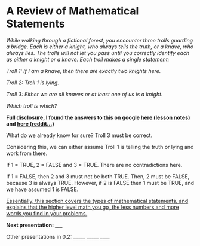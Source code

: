 # A Review of Mathematical Statements

*While walking through a fictional forest, you encounter three trolls guarding a bridge. Each is either a knight, who always tells the truth, or a knave, who always lies. The trolls will not let you pass until you correctly identify each as either a knight or a knave. Each troll makes a single statement:*

*Troll 1: If I am a knave, then there are exactly two knights here.*

*Troll 2: Troll 1 is lying.*

*Troll 3: Either we are all knaves or at least one of us is a knight.*

*Which troll is which?*

**Full disclosure, I found the answers to this on google [here (lesson notes)](https://pld.cs.luc.edu/courses/163/prev/notes/01.html) and [here (reddit...)](https://www.reddit.com/r/learnmath/comments/lr84b3/please_help_me_understand_this_troll_riddle_i_am/)**

What do we already know for sure? Troll 3 must be correct.

Considering this, we can either assume Troll 1 is telling the truth or lying and work from there.

If 1 = TRUE, 2 = FALSE and 3 = TRUE. There are no contradictions here.

If 1 = FALSE, then 2 and 3 must not be both TRUE. Then, 2 must be FALSE, because 3 is always TRUE. However, if 2 is FALSE then 1 must be TRUE, and we have assumed 1 is FALSE.

<ins>Essentially, this section covers the types of mathematical statements, and explains that the higher level math you go, the less numbers and more words you find in your problems.</ins>

**Next presentation: ___**

Other presentations in 0.2: _____ _____ ____
